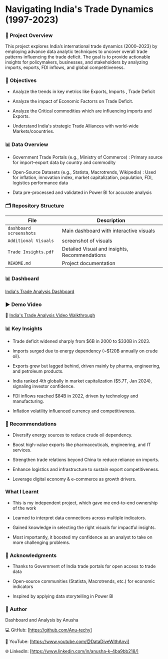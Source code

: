 # Navigating India's Trade Dynamics (1997-2023)

### 📌 **Project Overview**

This project explores India’s international trade dynamics (2000–2023) by employing advance data analytic techniques to uncover 
overall trade patterns influencing the trade deficit. 
The goal is to provide actionable insights for policymakers, businesses, and stakeholders by analyzing imports, exports, FDI inflows, and global competitiveness.


### 🎯 **Objectives**

 - Analyze the trends in key metrics like Exports, Imports , Trade Deficit

 - Analyze the impact of Economic Factorrs on Trade Deficit.

 - Analyze the Critical commodities which are influencing imports and Exports.
   
 - Understand India's strategic Trade Alliances with world-wide Markets/coountries.

### 📊 **Data Overview**

- Government Trade Portals (e.g., Ministry of Commerce) : Primary source for import–export data by country and commodity

- Open-Source Datasets (e.g., Statista, Macrotrends, Wikipedia) : Used for inflation, innovation index, market capitalization, population, FDI, logistics performance data

- Data pre-processed and validated in Power BI for accurate analysis


### 🗂️ **Repository Structure**

|         File                | Description |
|-----------------------------|-------------|
| `dashboard screenshots`  | Main dashboard with interactive visuals |
| `Additional Visuals`  | screenshot of visuals |
| `Trade Insights.pdf`  | Detailed Visual and insights, Recommendations  |
| `README.md`                           | Project documentation |

### 📊 **Dashboard**

[India's Trade Analysis Dashboard](https://app.powerbi.com/groups/me/reports/b237db39-58cc-407f-ae68-bc08e2376b27/35b5550f60e0c53de0d5?experience=power-bi)

### ▶️ **Demo Video**

🎥 [India's Trade Analysis Video Walkthrough](https://www.youtube.com/watch?v=ZftNLv-lroY)

### 📊 **Key Insights**

- Trade deficit widened sharply from $6B in 2000 to $330B in 2023.

- Imports surged due to energy dependency (~$120B annually on crude oil).

- Exports grew but lagged behind, driven mainly by pharma, engineering, and petroleum products.

- India ranked 4th globally in market capitalization ($5.7T, Jan 2024), signaling investor confidence.

- FDI inflows reached $84B in 2022, driven by technology and manufacturing.

- Inflation volatility influenced currency and competitiveness.

### 📝 **Recommendations**

- Diversify energy sources to reduce crude oil dependency.

- Boost high-value exports like pharmaceuticals, engineering, and IT services.

- Strengthen trade relations beyond China to reduce reliance on imports.

- Enhance logistics and infrastructure to sustain export competitiveness.

- Leverage digital economy & e-commerce as growth drivers.

### **What I Learnt**

- This is my independent project, which gave me end-to-end ownership of the work

- Learned to interpret data connections across multiple indicators.

- Gained knowledge in selecting the right visuals for impactful insights.
 
- Most importantly, it boosted my confidence as an analyst to take on more challenging problems.

### 🙌 **Acknowledgments**

- Thanks to Government of India trade portals for open access to trade data

- Open-source communities (Statista, Macrotrends, etc.) for economic indicators

- Inspired by applying data storytelling in Power BI

### 👤 **Author**

Dashboard and Analysis by Anusha

💻 GitHub: [https://github.com/Anu-techy]


🎥 YouTube: [https://www.youtube.com/@DataDiveWithAnvi]


🌐 LinkedIn: [https://www.linkedin.com/in/anusha-k-4ba9bb218/]














